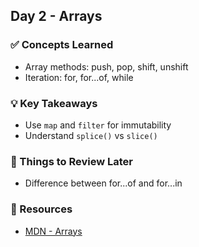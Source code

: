 ## Day 2 - Arrays

### ✅ Concepts Learned
- Array methods: push, pop, shift, unshift
- Iteration: for, for...of, while

### 💡 Key Takeaways
- Use `map` and `filter` for immutability
- Understand `splice()` vs `slice()`

### 🤔 Things to Review Later
- Difference between for...of and for...in

### 📌 Resources
- [MDN - Arrays](https://developer.mozilla.org/en-US/docs/Web/JavaScript/Reference/Global_Objects/Array)
